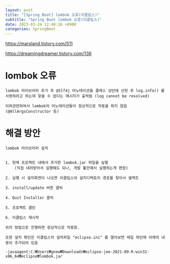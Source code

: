 ```yaml
---
layout: post
title: "[Spring Boot] lombok 오류(이클립스)"
subtitle: "Spring Boot lombok 오류(이클립스)"
date: 2023-03-24 12:40:26 +0900
categories: SpringBoot
---
```

https://marsland.tistory.com/511

https://dreamingdreamer.tistory.com/136
 

# lombok 오류

	lombok 라이브러리 추가 후 @Slf4j 어노테이션을 클래스 상단에 선헌 후 log.info() 를 사용하려고 하는데 찾을 수 없다는 메시지가 출력됨 (log cannot be resolved)

	이와관련하여서 lombok의 어노테이션들이 정상적으로 작동을 하지 않음 (@AllArgsConstructor 등)

 

# 해결 방안

	lombok 라이브러리 설치
	

	1. 현재 프로젝트 내에서 추가한 lombok.jar 파일을 실행
		(직접 내려받아서 실행해도 되나, 개발 툴안에서 실행하는게 편함)

	2. 실행 시 설치화면이 나오면 이클립스의 설치디렉토리 경로를 찾아서 셀렉트

	3. install/update 버튼 클릭

	4. Quit Installer 클릭

	5. 프로젝트 클린

	6. 이클립스 재시작 

	위의 방법으로 진행하면 정상적으로 작동함.

	또한 설치 확인은 이클립스의 설치파일 "eclipse.ini" 를 열어보면 제일 하단에 아래의 내용이 추가되어 있음

	-javaagent:C:₩Users₩gnew₩Downloads₩eclipse-jee-2021-09-R-win32-x86_64₩eclipse₩lombok.jar

	                                                                                                                                                                                                                                                                                                                                                                                                  

